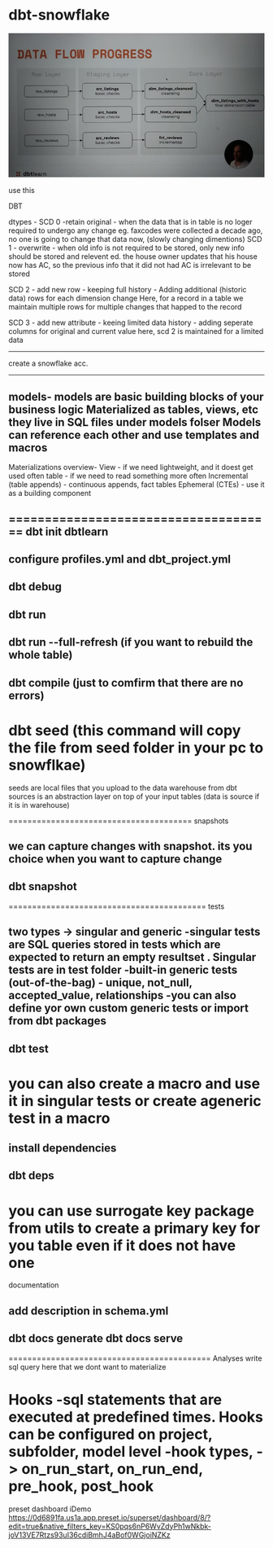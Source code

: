 # dbt-snowflake

![img](/artifacts/images/flow.jpg)


use this

DBT

dtypes - 
SCD 0 -retain original - when the data that is in table is no loger required to undergo any change
eg. faxcodes were collected a decade ago, no one is going to change that data now,
(slowly changing dimentions)
SCD 1 - overwrite - when old info is not required to be stored, only new info should be stored and relevent
ed. the house owner updates that his house now has AC, so the previous info that it did not had AC is irrelevant to be stored

SCD 2 - add new row - keeping full history - Adding additional (historic data) rows for each dimension change
Here, for a record in a table we maintain multiple rows for multiple changes that happed to the record

SCD 3 - add new attribute - keeing limited data history - adding seperate columns for original and current value
here, scd 2 is maintained for a limited data

-------------------------------------

create a snowflake acc.

---------------------------------------
models-
models are basic building blocks of your business logic
Materialized as tables, views, etc
they live in SQL files under models folser
Models can reference each other and use templates and macros
------------------------------------------------------
Materializations overview-
View - if we need lightweight, and it doest get used often
table - if we need to read something more often
Incremental (table appends) - continuous appends, fact tables
Ephemeral (CTEs) - use it as a building component


=====================================
dbt init dbtlearn
--
configure profiles.yml and dbt_project.yml
--
dbt debug
--
dbt run
--
dbt run --full-refresh (if you want to rebuild the whole table)
--
dbt compile (just to comfirm that there are no errors)
--
dbt seed  (this command will copy the file from seed folder in your pc to snowflkae)
===================================

seeds are local files that you upload to the data warehouse from dbt
sources is an abstraction layer on top of your input tables (data is source if it is in warehouse)

=======================================
snapshots

we can capture changes with snapshot. its you choice when you want to capture change
--
dbt snapshot
--
==========================================
tests

two types -> singular and generic
-singular tests are SQL queries stored in tests which are expected to return an empty resultset .
Singular tests are in test folder
-built-in generic tests (out-of-the-bag) - unique, not_null, accepted_value, relationships
-you can also define yor own custom generic tests or import from dbt packages 
--
dbt test
--
you can also create a macro and use it in singular tests or create ageneric test in a macro
=========================================
install dependencies
--
dbt deps
--
you can use surrogate key package from utils to create a primary key for you table even if it does not have one
===========================================
documentation

add description in schema.yml
--
dbt docs generate
dbt docs serve
--
===========================================
Analyses
write sql query here that we dont want to materialize

Hooks
-sql statements that are executed at predefined times. Hooks can be configured on project, subfolder, model level
-hook types, -> on_run_start, on_run_end, pre_hook, post_hook
===================
preset dashboard iDemo
https://0d6891fa.us1a.app.preset.io/superset/dashboard/8/?edit=true&native_filters_key=KS0pqs6nP6WvZdyPh1wNkbk-joV13VE7Rtzs93uI36cdiBmhJ4aBof0WGjoiNZKz